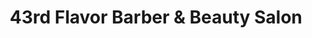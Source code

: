 ---
title: "43rd Flavor Barber & Beauty Salon"
url: /baltimore/43rd-flavor-barber-and-beauty-salon/
shop: hairdresser
---